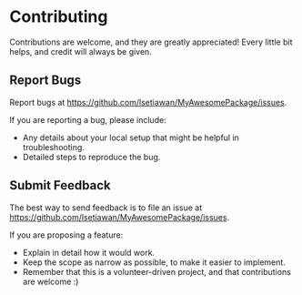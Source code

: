 # Contributing

Contributions are welcome, and they are greatly appreciated! Every
little bit helps, and credit will always be given.

## Report Bugs

Report bugs at https://github.com/lsetiawan/MyAwesomePackage/issues.

If you are reporting a bug, please include:

* Any details about your local setup that might be helpful in troubleshooting.
* Detailed steps to reproduce the bug.

## Submit Feedback

The best way to send feedback is to file an issue at https://github.com/lsetiawan/MyAwesomePackage/issues.

If you are proposing a feature:

* Explain in detail how it would work.
* Keep the scope as narrow as possible, to make it easier to implement.
* Remember that this is a volunteer-driven project, and that contributions
  are welcome :)
